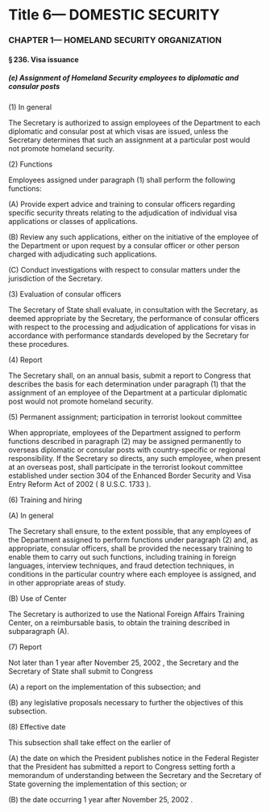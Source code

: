 
# Title 6— DOMESTIC SECURITY
### CHAPTER 1— HOMELAND SECURITY ORGANIZATION
#### § 236. Visa issuance
##### (e) Assignment of Homeland Security employees to diplomatic and consular posts

(1) In general

The Secretary is authorized to assign employees of the Department to each diplomatic and consular post at which visas are issued, unless the Secretary determines that such an assignment at a particular post would not promote homeland security.

(2) Functions

Employees assigned under paragraph (1) shall perform the following functions:

(A) Provide expert advice and training to consular officers regarding specific security threats relating to the adjudication of individual visa applications or classes of applications.

(B) Review any such applications, either on the initiative of the employee of the Department or upon request by a consular officer or other person charged with adjudicating such applications.

(C) Conduct investigations with respect to consular matters under the jurisdiction of the Secretary.

(3) Evaluation of consular officers

The Secretary of State shall evaluate, in consultation with the Secretary, as deemed appropriate by the Secretary, the performance of consular officers with respect to the processing and adjudication of applications for visas in accordance with performance standards developed by the Secretary for these procedures.

(4) Report

The Secretary shall, on an annual basis, submit a report to Congress that describes the basis for each determination under paragraph (1) that the assignment of an employee of the Department at a particular diplomatic post would not promote homeland security.

(5) Permanent assignment; participation in terrorist lookout committee

When appropriate, employees of the Department assigned to perform functions described in paragraph (2) may be assigned permanently to overseas diplomatic or consular posts with country-specific or regional responsibility. If the Secretary so directs, any such employee, when present at an overseas post, shall participate in the terrorist lookout committee established under section 304 of the Enhanced Border Security and Visa Entry Reform Act of 2002 ( 8 U.S.C. 1733 ).

(6) Training and hiring

(A) In general

The Secretary shall ensure, to the extent possible, that any employees of the Department assigned to perform functions under paragraph (2) and, as appropriate, consular officers, shall be provided the necessary training to enable them to carry out such functions, including training in foreign languages, interview techniques, and fraud detection techniques, in conditions in the particular country where each employee is assigned, and in other appropriate areas of study.

(B) Use of Center

The Secretary is authorized to use the National Foreign Affairs Training Center, on a reimbursable basis, to obtain the training described in subparagraph (A).

(7) Report

Not later than 1 year after November 25, 2002 , the Secretary and the Secretary of State shall submit to Congress

(A) a report on the implementation of this subsection; and

(B) any legislative proposals necessary to further the objectives of this subsection.

(8) Effective date

This subsection shall take effect on the earlier of

(A) the date on which the President publishes notice in the Federal Register that the President has submitted a report to Congress setting forth a memorandum of understanding between the Secretary and the Secretary of State governing the implementation of this section; or

(B) the date occurring 1 year after November 25, 2002 .
